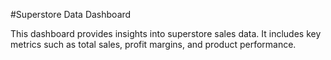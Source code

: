 #Superstore Data Dashboard

This dashboard provides insights into superstore sales data. It includes key metrics such as total sales, profit margins, and product performance. 

